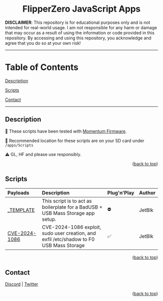 <div align=center>

# FlipperZero JavaScript Apps

</div>

**DISCLAIMER**: This repository is for educational purposes only and is not intended for real-world usage. I am not responsible for any harm or damage that may occur as a result of using the information or code provided in this repository. By accessing and using this repository, you acknowledge and agree that you do so at your own risk!

***  

# Table of Contents

[Description](#Description)

[Scripts](#Scripts)

[Contact](#Contact)

***  

## Description
🧪 These scripts have been tested with [Momentum Firmware](https://momentum-fw.dev/).

📍 Recommended location for these scripts are on your SD card under `/apps/Scripts`

⚠️ GL, HF and please use responsibly.

<p align="right">(<a href="#top">back to top</a>)</p>

## Scripts


| Payloads                                                                                                        | Description                                                                                       | Plug'n'Play | Author      |
| :-------------------------------------------------------------------------------------------------------------- | :------------------------------------------------------------------------------------------------ | :-----------| :-----------|
| [_TEMPLATE](https://github.com/jetblk/Flipper-Zero-JavaScript/blob/main/Scripts/_TEMPLATE.js)                | This script is to act as boilerplate for a BadUSB + USB Mass Storage app setup.      |⛔️           | JetBlk      |
| [CVE-2024-1086](https://github.com/jetblk/Flipper-Zero-JavaScript/blob/main/Scripts/CVE-2024-1086.js)                | CVE-2024-1086 exploit, sudo user creation, and exfil /etc/shadow to F0 USB Mass Storage      |✅           | JetBlk      |

<p align="right">(<a href="#top">back to top</a>)</p>

## Contact

[Discord](https://discord.gg/ZbNN6Xm8Gg) |
[Twitter](https://twitter.com/jetblk)

<p align="right">(<a href="#top">back to top</a>)</p>